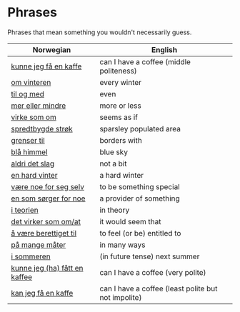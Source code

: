 # Phrases

Phrases that mean something you wouldn't necessarily guess.

| Norwegian | English |
| --- | --- |
| [kunne jeg få en kaffe](https://www.ordnett.no/search?language=no&phrase=kunne%20jeg%20få%20en%20kaffe) | can I have a coffee (middle politeness) |
| [om vinteren](https://www.ordnett.no/search?language=no&phrase=om%20vinteren) | every winter |
| [til og med](https://www.ordnett.no/search?language=no&phrase=til%20og%20med) | even |
| [mer eller mindre](https://www.ordnett.no/search?language=no&phrase=mer%20eller%20mindre) | more or less |
| [virke som om](https://www.ordnett.no/search?language=no&phrase=virke%20som%20om) | seems as if |
| [spredtbygde strøk](https://www.ordnett.no/search?language=no&phrase=spredtbygde%20strøk) | sparsley populated area |
| [grenser til](https://www.ordnett.no/search?language=no&phrase=grenser%20til) | borders with |
| [blå himmel](https://www.ordnett.no/search?language=no&phrase=blå%20himmel) | blue sky |
| [aldri det slag](https://www.ordnett.no/search?language=no&phrase=aldri%20det%20slag) | not a bit |
| [en hard vinter](https://www.ordnett.no/search?language=no&phrase=en%20hard%20vinter) | a hard winter |
| [være noe for seg selv](https://www.ordnett.no/search?language=no&phrase=være%20noe%20for%20seg%20selv) | to be something special |
| [en som sørger for noe](https://www.ordnett.no/search?language=no&phrase=en%20som%20sørger%20for%20noe) | a provider of something |
| [i teorien](https://www.ordnett.no/search?language=no&phrase=i%20teorien) | in theory |
| [det virker som om/at](https://www.ordnett.no/search?language=no&phrase=det%20virker%20som%20om/at) | it would seem that |
| [å være berettiget til](https://www.ordnett.no/search?language=no&phrase=å%20være%20berettiget%20til) | to feel (or be) entitled to |
| [på mange måter](https://www.ordnett.no/search?language=no&phrase=på%20mange%20måter) | in many ways |
| [i sommeren](https://www.ordnett.no/search?language=no&phrase=i%20sommeren) | (in future tense) next summer |
| [kunne jeg (ha) fått en kaffee](https://www.ordnett.no/search?language=no&phrase=kunne%20jeg%20(ha)%20fått%20en%20kaffee) | can I have a coffee (very polite) |
| [kan jeg få en kaffe](https://www.ordnett.no/search?language=no&phrase=kan%20jeg%20få%20en%20kaffe) | can I have a coffee (least polite but not impolite) |

